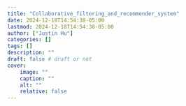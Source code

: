 ```yaml
---
title: "Collaborative_filtering_and_recommender_system"
date: 2024-12-18T14:54:38-05:00
lastmod: 2024-12-18T14:54:38-05:00
author: ["Justin Hu"]
categories: []
tags: []
description: ""
draft: false # draft or not
cover:
    image: ""
    caption: ""
    alt: ""
    relative: false
---
```



